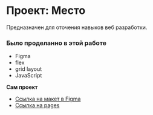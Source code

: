 # Проект: Место

Предназначен для оточения навыков веб разработки.

### Было проделанно в этой работе

* Figma
* flex
* grid layout
* JavaScript

**Сам проект**

* [Ссылка на макет в Figma](https://www.figma.com/file/2cn9N9jSkmxD84oJik7xL7/JavaScript.-Sprint-4?node-id=0%3A1)
* [Ссылка на pages](https://rinn145.github.io/mesto/)


